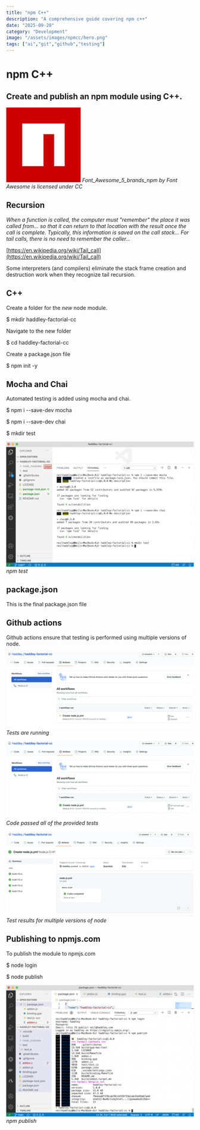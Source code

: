 ```yaml
---
title: "npm C++"
description: "A comprehensive guide covering npm c++"
date: "2025-09-20"
category: "Development"
image: "/assets/images/npmcc/hero.png"
tags: ["ai","git","github","testing"]
---
```


# npm C++

## Create and publish an npm module using C++.

![](/assets/images/npmcc/6078720-200x200.png)
*Font_Awesome_5_brands_npm by Font Awesome is licensed under CC*


## Recursion

*When a function is called, the computer must "remember" the place it was called from... so that it can return to that location with the result once the call is complete. Typically, this information is saved on the call stack... For tail calls, there is no need to remember the caller...*

[https://en.wikipedia.org/wiki/Tail_call](https://en.wikipedia.org/wiki/Tail_call)

Some interpreters (and compilers) eliminate the stack frame creation and destruction work when they recognize tail recursion.


## C++

Create a folder for the *new* node module.

$ mkdir haddley-factorial-cc

Navigate to the new folder

$ cd haddley-factorial-cc

Create a package.json file 

$ npm init -y


## Mocha and Chai

Automated testing is added using mocha and chai.

$ npm i --save-dev mocha

$ npm i --save-dev chai

$ mkdir test

![](/assets/images/npmcc/screen-shot-2021-02-27-at-12.55.34-pm-1790x1188.png)
*npm test*


## package.json

This is the final package.json file


## Github actions

Github actions ensure that testing is performed using multiple versions of node.

![](/assets/images/npmcc/screen-shot-2021-02-27-at-6.04.35-pm-1836x745.png)
*Tests are running*

![](/assets/images/npmcc/screen-shot-2021-02-27-at-6.05.09-pm-1836x757.png)
*Code passed all of the provided tests*

![](/assets/images/npmcc/screen-shot-2021-02-27-at-6.05.25-pm-1836x830.png)
*Test results for multiple versions of node*


## Publishing to npmjs.com

To publish the module to npmjs.com

$ node login

$ node publish

![](/assets/images/npmcc/screen-shot-2021-02-27-at-6.08.25-pm-1836x1284.png)
*npm publish*
